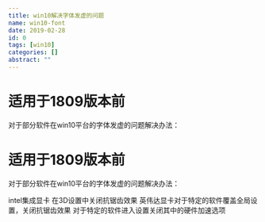 ```yaml
---
title: win10解决字体发虚的问题
name: win10-font
date: 2019-02-28
id: 0
tags: [win10]
categories: []
abstract: ""
---
```



# 适用于1809版本前

对于部分软件在win10平台的字体发虚的问题解决办法：
<!--more-->


# 适用于1809版本前

对于部分软件在win10平台的字体发虚的问题解决办法：<!--more-->

intel集成显卡 在3D设置中关闭抗锯齿效果
英伟达显卡对于特定的软件覆盖全局设置，关闭抗锯齿效果
对于特定的软件进入设置关闭其中的硬件加速选项